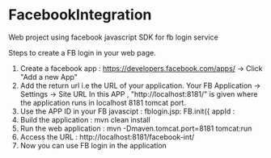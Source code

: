 # FacebookIntegration
Web project using facebook javascript SDK for fb login service

Steps to create a FB login in your web page.

1. Create a facebook app : https://developers.facebook.com/apps/ -> Click "Add a new App" 
2. Add the return url i.e the URL of your application. Your FB Application -> Settings -> Site URL
   In this APP , "http://localhost:8181/" is given where the application runs in localhost 8181 tomcat port.
2. Use the APP ID in your FB javascipt : fblogin.jsp:
FB.init({
    appId  : <YOURAPPID>
3. Build the application : mvn clean install
4. Run the web application : mvn -Dmaven.tomcat.port=8181 tomcat:run
5. Access the URL : http://localhost:8181/facebook-int/
6. Now you can use FB login in the application
